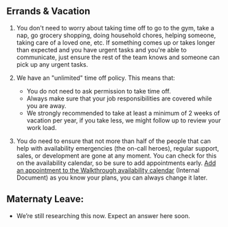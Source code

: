 ## Errands & Vacation
1. You don't need to worry about taking time off to go to the gym, take a nap, go grocery shopping, doing household chores, helping someone, taking care of a loved one, etc. If something comes up or takes longer than expected and you have urgent tasks and you're able to communicate, just ensure the rest of the team knows and someone can pick up any urgent tasks.

2. We have an "unlimited" time off policy. This means that:
    * You do not need to ask permission to take time off.
    * Always make sure that your job responsibilities are covered while you are away.
    * We strongly recommended to take at least a minimum of 2 weeks of vacation per year, if you take less, we  might follow up to review your work load.

3. You do need to ensure that not more than half of the people that can help with availability emergencies (the on-call heroes), regular support, sales, or development are gone at any moment. You can check for this on the availability calendar, so be sure to add appointments early. [Add an appointment to the Walkthrough availability calendar](https://github.com/WalkthroughVR/InternalHandbook/blob/master/TimeOff.md) (Internal Document) as you know your plans, you can always change it later.



## Maternaty Leave:
* We’re still researching this now. Expect an answer here soon.
